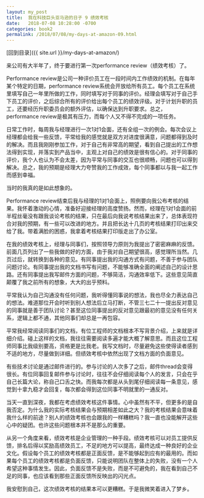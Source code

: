 ```yaml
---
layout: my_post
title:  我在科技巨头亚马逊的日子 9 绩效考核
date:   2018-07-08 10:28:00 -0700
categories: book2
permalink: /2018/07/08/my-days-at-amazon-09.html
---
```


[回到目录]({{ site.url }}/my-days-at-amazon/)

来公司有大半年了，终于要进行第一次performance review（绩效考核）了。

Performance review是公司一种评价员工在一段时间内工作绩效的机制。在每年某个特定的日期，performance review系统会开放给所有员工。每个员工在系统里填写自己一年里所做的工作，同时填写对于同事的评价。经理会填写对于自己手下员工的评价，之后综合所有的评价给出每个员工的绩效评级。对于计划升职的员工，还要经历升职委员会的额外评估，以确保达到升职要求。总之，performance review是极其有压力，而每个人又不得不完成的一项任务。

日常工作时，每周我与经理进行一次1对1会面，还有全组一次的例会。每次会议上经理都会给我一些反馈，平常给我的感觉就是双方对进度很满意，问题都得到及时的解决。而且我刚刚参加工作，对于自己有非常高的期望，看到自己提出的工作想法得到实现，并落实到产品当中，主观上对自己的绩效是很有信心的。对于同事的评价，我个人也认为不会太差，因为平常与同事的交互也很顺畅，问题也可以得到解决。总之，我的预期是经理大力夸赞我的工作成效，每个同事都以与我一起工作而感到幸福。

当时的我真的是如此想象的。

Performance review结束后我与经理的1对1会面上，照例要向我公布考核的结果。我怀着激动的心情，准备好迎接经理的高度赞扬。然而，经理在1对1会面的前半程丝毫没有跟我谈论考核的结果，只在最后向我说考核结果出来了，总体表现符合对我的预期，有一些可以改进的地方。并且把长达十几页的考核结果打印出来交给了我。带着满脸的困惑，我拿着考核结果打印版走出了办公室。

在我的绩效考核上，经理与同事们，按照领导力原则为我提出了密密麻麻的反馈。前面几页列出了一些我做的好的方面，由于我对自己期望很高，感觉理所当然。几页过后，就转换到各种的意见。有同事提出我的沟通方式有问题，不善于参与团队问题讨论。有同事提出我的文档书写有问题，不能够准确全面的阐述自己的设计思路。还有同事提出我写邮件方面的问题，不够简洁，沟通效率低下。这些意见简直颠覆了我之前所有的想象，大大的出乎预料。

平常我认为自己沟通没有任何问题，我听得懂同事说的想法，我也尽全力表达自己的想法。难道那位开会时听到别人想法后立马打断，不管三七二十一提出反对意见的同事就是善于团队讨论？甚至这位同事提出的反对意见跟最初的意见没有任何关系，逻辑上都不通，其他同事们却总是一再包容。

平常我经常阅读同事们的文档，有位工程师的文档根本不写背景介绍，上来就是详细介绍。碰上这样的文档，我往往需要阅读多遍才能大概了解意思。而且这位工程师同事比我级别要高，资格更是比我老。我写文档时，尽量避免这些使得读者感到不适的地方，尽量做到详细。但绩效考核中依然出现了文档方面的负面意见。

有些技术讨论是通过邮件进行的。参与讨论的人次多了之后，邮件thread会变得很长。有位同事回复邮件参与讨论时，往往不会仔细阅读每个人的发言，只会在乎自己长篇大论，称自己口舌之快。而我每次都是从头到尾仔细阅读每一条意见，感觉到十拿九稳才会回复，每次都会得到这位同事不明就里的一通反对。

当天一直到深夜，我都在考虑绩效考核这件事情。心中虽然有不平，但更多的是自我否定。为什么我的实际考核结果会与预期相差如此之大？我的考核结果会意味着我什么样的前途？别人的绩效考核也会跟我的一样糟糕吗？我一直也没能解开这些心中的疑团。也许这些问题根本并不是那么的重要。

从另一个角度来看，绩效考核是企业管理的一种手段。绩效考核可以对员工提供反馈，排名后得以奖励高绩效员工，不足的地方可以提高，最终达成一种良好的企业文化。假设每个员工的绩效考核都是正面反馈，是不能够起到应有的最用的。而如果每个员工的绩效考核都是负面反馈，只能说明团队在整体上的失败，没有一个人希望这种事情发生。因此，负面反馈不是失败，而是不可避免的，我在看到自己不足的同事，也应该看到那些正面反馈所反映出的闪光点。

我安慰到自己，这次绩效考核的结果本可以更糟糕。于是我微笑着进入了梦乡。
